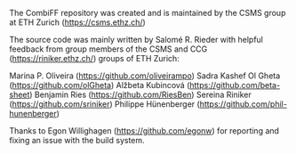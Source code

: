 The CombiFF repository was created and is maintained by the CSMS group at ETH Zurich (https://csms.ethz.ch/)

The source code was mainly written by Salomé R. Rieder with helpful feedback from group members of the CSMS and CCG (https://riniker.ethz.ch/) groups of ETH Zurich:

Marina P. Oliveira (https://github.com/oliveirampo)
Sadra Kashef Ol Gheta (https://github.com/olGheta)
Alžbeta Kubincová (https://github.com/beta-sheet)
Benjamin Ries (https://github.com/RiesBen)
Sereina Riniker (https://github.com/sriniker)
Philippe Hünenberger (https://github.com/phil-hunenberger)

Thanks to Egon Willighagen (https://github.com/egonw) for reporting and fixing an issue with the build system.
